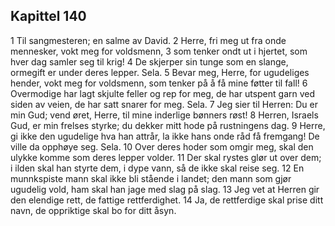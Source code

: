 ## Kapittel 140

1 Til sangmesteren; en salme av David.
2 Herre, fri meg ut fra onde mennesker, vokt meg for voldsmenn,
3 som tenker ondt ut i hjertet, som hver dag samler seg til krig!
4 De skjerper sin tunge som en slange, ormegift er under deres lepper. Sela.
5 Bevar meg, Herre, for ugudeliges hender, vokt meg for voldsmenn, som tenker på å få mine føtter til fall!
6 Overmodige har lagt skjulte feller og rep for meg, de har utspent garn ved siden av veien, de har satt snarer for meg. Sela.
7 Jeg sier til Herren: Du er min Gud; vend øret, Herre, til mine inderlige bønners røst!
8 Herren, Israels Gud, er min frelses styrke; du dekker mitt hode på rustningens dag.
9 Herre, gi ikke den ugudelige hva han attrår, la ikke hans onde råd få fremgang! De ville da opphøye seg. Sela.
10 Over deres hoder som omgir meg, skal den ulykke komme som deres lepper volder.
11 Der skal rystes glør ut over dem; i ilden skal han styrte dem, i dype vann, så de ikke skal reise seg.
12 En munnkspiste mann skal ikke bli stående i landet; den mann som gjør ugudelig vold, ham skal han jage med slag på slag.
13 Jeg vet at Herren gir den elendige rett, de fattige rettferdighet.
14 Ja, de rettferdige skal prise ditt navn, de oppriktige skal bo for ditt åsyn.
